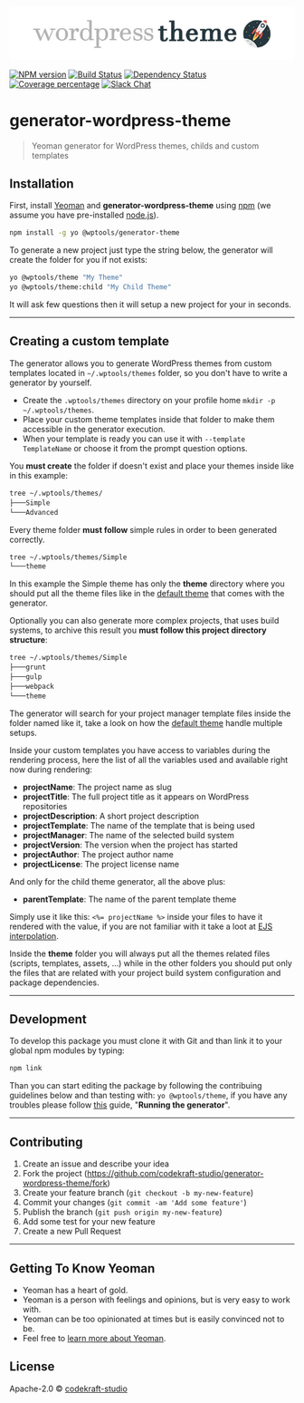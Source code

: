 ![banner](banner.jpg)

[![NPM version][npm-image]][npm-url] [![Build Status][travis-image]][travis-url] [![Dependency Status][daviddm-image]][daviddm-url] [![Coverage percentage][coveralls-image]][coveralls-url] [![Slack Chat](https://img.shields.io/badge/wordpress_slack-@codekraft--studio-blue.svg?style=flat)](https://wordpress.slack.com)

# generator-wordpress-theme

> Yeoman generator for WordPress themes, childs and custom templates

## Installation

First, install [Yeoman](http://yeoman.io) and __generator-wordpress-theme__ using [npm](https://www.npmjs.com/) (we assume you have pre-installed [node.js](https://nodejs.org/)).

```bash
npm install -g yo @wptools/generator-theme
```

To generate a new project just type the string below, the generator will create the folder for you if not exists:

```bash
yo @wptools/theme "My Theme"
yo @wptools/theme:child "My Child Theme"
```

It will ask few questions then it will setup a new project for your in seconds.

---

## Creating a custom template

The generator allows you to generate WordPress themes from custom templates located in 	`~/.wptools/themes` folder, so you don't have to write a generator by yourself.

+ Create the `.wptools/themes` directory on your profile home `mkdir -p ~/.wptools/themes`.
+ Place your custom theme templates inside that folder to make them accessible in the generator execution.
+ When your template is ready you can use it with `--template TemplateName` or choose it from the prompt question options.

You **must create** the folder if doesn't exist and place your themes inside like in this example:

```bash
tree ~/.wptools/themes/
├───Simple
└───Advanced
```

Every theme folder __must follow__ simple rules in order to been generated correctly.

```bash
tree ~/.wptools/themes/Simple
└───theme
```

In this example the Simple theme has only the __theme__ directory where you should put all the theme files like in the [default theme](https://github.com/codekraft-studio/generator-wordpress-theme/tree/master/generators/app/templates/theme) that comes with the generator.

Optionally you can also generate more complex projects, that uses build systems, to archive this result you __must follow this project directory structure__:

```bash
tree ~/.wptools/themes/Simple
├───grunt
├───gulp
├───webpack
└───theme
```

The generator will search for your project manager template files inside the folder named like it, take a look on how the [default theme](https://github.com/codekraft-studio/generator-wordpress-theme/tree/master/generators/app/templates) handle multiple setups.

Inside your custom templates you have access to variables during the rendering process, here the list of all the variables used and available right now during rendering:

* __projectName__: The project name as slug
* __projectTitle__: The full project title as it appears on WordPress repositories
* __projectDescription__: A short project description
* __projectTemplate__: The name of the template that is being used
* __projectManager__: The name of the selected build system
* __projectVersion__: The version when the project has started
* __projectAuthor__: The project author name
* __projectLicense__: The project license name

And only for the child theme generator, all the above plus:

* __parentTemplate__: The name of the parent template theme

Simply use it like this: `<%= projectName %>` inside your files to have it rendered with the value, if you are not familiar with it take a loot at [EJS interpolation](http://www.embeddedjs.com/).

Inside the __theme__ folder you will always put all the themes related files (scripts, templates, assets, ...) while in the other folders you should put only the files that are related with your project build system configuration and package dependencies.


---

## Development

To develop this package you must clone it with Git and than link it to your global npm modules by typing:

```bash
npm link
```

Than you can start editing the package by following the contribuing guidelines below and than testing with: `yo @wptools/theme`, if you have any troubles please follow [this](http://yeoman.io/authoring/) guide, "__Running the generator__".

---

## Contributing

1. Create an issue and describe your idea
2. Fork the project (https://github.com/codekraft-studio/generator-wordpress-theme/fork)
3. Create your feature branch (`git checkout -b my-new-feature`)
4. Commit your changes (`git commit -am 'Add some feature'`)
5. Publish the branch (`git push origin my-new-feature`)
6. Add some test for your new feature
7. Create a new Pull Request

---

## Getting To Know Yeoman

 * Yeoman has a heart of gold.
 * Yeoman is a person with feelings and opinions, but is very easy to work with.
 * Yeoman can be too opinionated at times but is easily convinced not to be.
 * Feel free to [learn more about Yeoman](http://yeoman.io/).

## License

Apache-2.0 © [codekraft-studio]()

[npm-image]: https://badge.fury.io/js/%40wptools%2Fgenerator-theme.svg
[npm-url]: https://npmjs.org/package/@wptools/generator-theme
[travis-image]: https://travis-ci.org/codekraft-studio/generator-wordpress-theme.svg?branch=master
[travis-url]: https://travis-ci.org/codekraft-studio/generator-wordpress-theme
[daviddm-image]: https://david-dm.org/codekraft-studio/generator-wordpress-theme.svg?theme=shields.io
[daviddm-url]: https://david-dm.org/codekraft-studio/generator-wordpress-theme
[coveralls-image]: https://coveralls.io/repos/codekraft-studio/generator-wordpress-theme/badge.svg
[coveralls-url]: https://coveralls.io/r/codekraft-studio/generator-wordpress-theme
